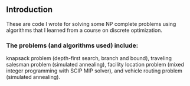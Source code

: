 ## Introduction ##
These are code I wrote for solving some NP complete problems using algorithms that I learned from a course on discrete optimization.

### The problems (and algorithms used) include: ###
knapsack problem (depth-first search, branch and bound),
traveling salesman problem (simulated annealing),
facility location problem (mixed integer programming with SCIP MIP solver),
and vehicle routing problem (simulated annealing).


